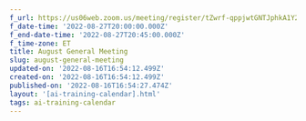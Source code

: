 ```yaml
---
f_url: https://us06web.zoom.us/meeting/register/tZwrf-qppjwtGNTJphkA1Y2H0ehl9pfE8BWg
f_date-time: '2022-08-27T20:00:00.000Z'
f_end-date-time: '2022-08-27T20:45:00.000Z'
f_time-zone: ET
title: August General Meeting
slug: august-general-meeting
updated-on: '2022-08-16T16:54:12.499Z'
created-on: '2022-08-16T16:54:12.499Z'
published-on: '2022-08-16T16:54:27.474Z'
layout: '[ai-training-calendar].html'
tags: ai-training-calendar
---
```



